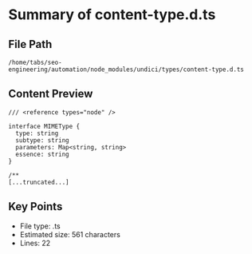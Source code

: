 # Summary of content-type.d.ts
  
## File Path
`/home/tabs/seo-engineering/automation/node_modules/undici/types/content-type.d.ts`

## Content Preview
```
/// <reference types="node" />

interface MIMEType {
  type: string
  subtype: string
  parameters: Map<string, string>
  essence: string
}

/**
[...truncated...]
```

## Key Points
- File type: .ts
- Estimated size: 561 characters
- Lines: 22

